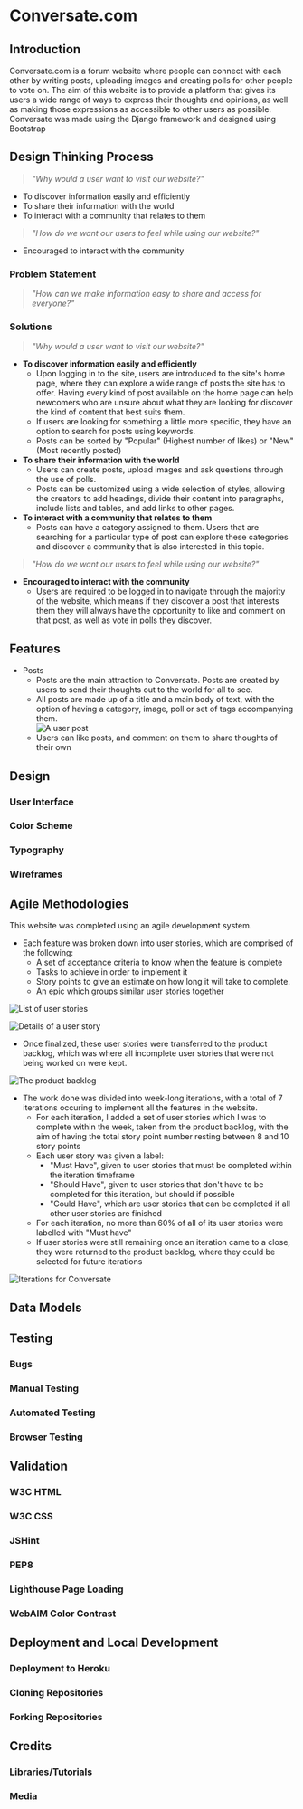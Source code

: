 # Conversate&#46;com

## Introduction

Conversate&#46;com is a forum website where people can connect with each other by writing posts, uploading images and creating polls for other people to vote on. The aim of this website is to provide a platform that gives its users a wide range of ways to express their thoughts and opinions, as well as making those expressions as accessible to other users as possible. Conversate was made using the Django framework and designed using Bootstrap

## Design Thinking Process

> *"Why would a user want to visit our website?"*

- To discover information easily and efficiently
- To share their information with the world
- To interact with a community that relates to them

> *"How do we want our users to feel while using our website?"*

- Encouraged to interact with the community

### Problem Statement

> *"How can we make information easy to share and access for everyone?"*

### Solutions

> *"Why would a user want to visit our website?"*

- **To discover information easily and efficiently**
  - Upon logging in to the site, users are introduced to the site's home page, where they can explore a wide range of posts the site has to offer. Having every kind of post available on the home page can help newcomers who are unsure about what they are looking for discover the kind of content that best suits them.
  - If users are looking for something a little more specific, they have an option to search for posts using keywords.
  - Posts can be sorted by "Popular" (Highest number of likes) or "New" (Most recently posted)
- **To share their information with the world**
  - Users can create posts, upload images and ask questions through the use of polls.
  - Posts can be customized using a wide selection of styles, allowing the creators to add headings, divide their content into paragraphs, include lists and tables, and add links to other pages.
- **To interact with a community that relates to them**
  - Posts can have a category assigned to them. Users that are searching for a particular type of post can explore these categories and discover a community that is also interested in this topic.

> *"How do we want our users to feel while using our website?"*

- **Encouraged to interact with the community**
  - Users are required to be logged in to navigate through the majority of the website, which means if they discover a post that interests them they will always have the opportunity to like and comment on that post, as well as vote in polls they discover.

## Features

- Posts
  - Posts are the main attraction to Conversate. Posts are created by users to send their thoughts out to the world for all to see.
  - All posts are made up of a title and a main body of text, with the option of having a category, image, poll or set of tags accompanying them.<br>![A user post](readme_images/features/posts.JPG)
  - Users can like posts, and comment on them to share thoughts of their own

## Design

### User Interface

### Color Scheme

### Typography

### Wireframes

## Agile Methodologies

This website was completed using an agile development system.

- Each feature was broken down into user stories, which are comprised of the following:
  - A set of acceptance criteria to know when the feature is complete
  - Tasks to achieve in order to implement it
  - Story points to give an estimate on how long it will take to complete.
  - An epic which groups similar user stories together

![List of user stories](readme_images/agile/user_stories.JPG)

![Details of a user story](readme_images/agile/user_story_details.JPG)

- Once finalized, these user stories were transferred to the product backlog, which was where all incomplete user stories that were not being worked on were kept.

![The product backlog](readme_images/agile/product_backlog.JPG)

- The work done was divided into week-long iterations, with a total of 7 iterations occuring to implement all the features in the website.
  - For each iteration, I added a set of user stories which I was to complete within the week, taken from the product backlog, with the aim of having the total story point number resting between 8 and 10 story points
  - Each user story was given a label:
    - "Must Have", given to user stories that must be completed within the iteration timeframe
    - "Should Have", given to user stories that don't have to be completed for this iteration, but should if possible
    - "Could Have", which are user stories that can be completed if all other user stories are finished
  - For each iteration, no more than 60% of all of its user stories were labelled with "Must have"
  - If user stories were still remaining once an iteration came to a close, they were returned to the product backlog, where they could be selected for future iterations

![Iterations for Conversate](readme_images/agile/iterations.JPG)

## Data Models

## Testing

### Bugs

### Manual Testing

### Automated Testing

### Browser Testing

## Validation

### W3C HTML

### W3C CSS

### JSHint

### PEP8

### Lighthouse Page Loading

### WebAIM Color Contrast

## Deployment and Local Development

### Deployment to Heroku

### Cloning Repositories

### Forking Repositories

## Credits

### Libraries/Tutorials

### Media
